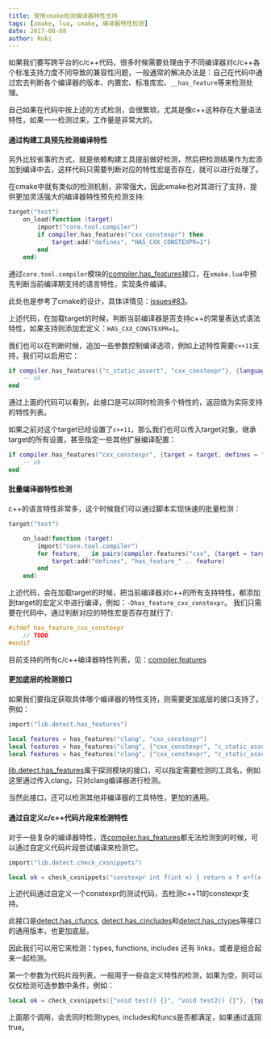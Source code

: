 ```yaml
---
title: 使用xmake检测编译器特性支持
tags: [xmake, lua, cmake, 编译器特性检测]
date: 2017-08-08
author: Ruki
---
```


如果我们要写跨平台的c/c++代码，很多时候需要处理由于不同编译器对c/c++各个标准支持力度不同导致的兼容性问题，一般通常的解决办法是：自己在代码中通过宏去判断各个编译器的版本、内置宏、标准库宏、`__has_feature`等来检测处理。

自己如果在代码中按上述的方式检测，会很繁琐，尤其是像c++这种存在大量语法特性，如果一一检测过来，工作量是非常大的。

#### 通过构建工具预先检测编译特性

另外比较省事的方式，就是依赖构建工具提前做好检测，然后把检测结果作为宏添加到编译中去，这样代码只需要判断对应的特性宏是否存在，就可以进行处理了。

在cmake中就有类似的检测机制，非常强大，因此xmake也对其进行了支持，提供更加灵活强大的编译器特性预先检测支持:

```lua
target("test")
    on_load(function (target)
        import("core.tool.compiler")
        if compiler.has_features("cxx_constexpr") then
            target:add("defines", "HAS_CXX_CONSTEXPR=1")
        end
    end)
```

通过`core.tool.compiler`模块的[compiler.has_features](/zh/manual#compiler-has_features)接口，在`xmake.lua`中预先判断当前编译期支持的语言特性，实现条件编译。

此处也是参考了cmake的设计，具体详情见：[issues#83](https://github.com/xmake-io/xmake/issues/83)。

上述代码，在加载target的时候，判断当前编译器是否支持c++的常量表达式语法特性，如果支持则添加宏定义：`HAS_CXX_CONSTEXPR=1`。

我们也可以在判断时候，追加一些参数控制编译选项，例如上述特性需要`c++11`支持，我们可以启用它：

```lua
if compiler.has_features({"c_static_assert", "cxx_constexpr"}, {languages = "cxx11"}) then
    -- ok
end
```

通过上面的代码可以看到，此接口是可以同时检测多个特性的，返回值为实际支持的特性列表。






如果之前对这个target已经设置了`c++11`，那么我们也可以传入target对象，继承target的所有设置，甚至指定一些其他扩展编译配置：

```lua
if compiler.has_features("cxx_constexpr", {target = target, defines = "..", includedirs = ".."}) then
    -- ok
end
```

#### 批量编译器特性检测

c++的语言特性非常多，这个时候我们可以通过脚本实现快速的批量检测：

```lua
target("test")

    on_load(function (target)
        import("core.tool.compiler")
        for feature, _ in pairs(compiler.features("cxx", {target = target})) do -- 传入target在检测特性时继承target的所有编译配置
            target:add("defines", "has_feature_" .. feature)
        end
    end)
```

上述代码，会在加载target的时候，把当前编译器对c++的所有支持特性，都添加到target的宏定义中进行编译，例如：`-Dhas_feature_cxx_constexpr`。
我们只需要在代码中，通过判断对应的特性宏是否存在就行了:

```c
#ifdef has_feature_cxx_constexpr
    // TODO
#endif
```

目前支持的所有c/c++编译器特性列表，见：[compiler.features](/zh/manual#compiler-features)

#### 更加底层的检测接口

如果我们要指定获取具体哪个编译器的特性支持，则需要更加底层的接口支持了，例如：

```lua
import("lib.detect.has_features")

local features = has_features("clang", "cxx_constexpr")
local features = has_features("clang", {"cxx_constexpr", "c_static_assert"}, {flags = {"-g", "-O0"}, program = "xcrun -sdk macosx clang"})
local features = has_features("clang", {"cxx_constexpr", "c_static_assert"}, {flags = "-g"})
```

[lib.detect.has_features](/zh/manual#detect-has_features)属于探测模块的接口，可以指定需要检测的工具名，例如这里通过传入clang，只对clang编译器进行检测。

当然此接口，还可以检测其他非编译器的工具特性，更加的通用。


#### 通过自定义c/c++代码片段来检测特性

对于一些复杂的编译器特性，连[compiler.has_features](/zh/manual#compiler-has_features)都无法检测到的时候，可以通过自定义代码片段尝试编译来检测它。

```lua
import("lib.detect.check_cxsnippets")

local ok = check_cxsnippets("constexpr int f(int x) { return x ? x+f(x-1) : 0; } constexpr int x = f(5); static_assert(x == 15);", {sourcekind = "cxx", languages = "cxx11"})
```

上述代码通过自定义一个constexpr的测试代码，去检测c++11的constexpr支持。

此接口是[detect.has_cfuncs](/zh/manual#detect-has_cfuncs), [detect.has_cincludes](/zh/manual#detect-has_cincludes)和[detect.has_ctypes](/zh/manual#detect-has_ctypes)等接口的通用版本，也更加底层。

因此我们可以用它来检测：types, functions, includes 还有 links，或者是组合起来一起检测。

第一个参数为代码片段列表，一般用于一些自定义特性的检测，如果为空，则可以仅仅检测可选参数中条件，例如：

```lua
local ok = check_cxsnippets({"void test() {}", "void test2() {}"}, {types = {"wchar_t", "char*"}, includes = "stdio.h", funcs = {"sigsetjmp", "sigsetjmp((void*)0, 0)"}})
```

上面那个调用，会去同时检测types, includes和funcs是否都满足，如果通过返回true。
